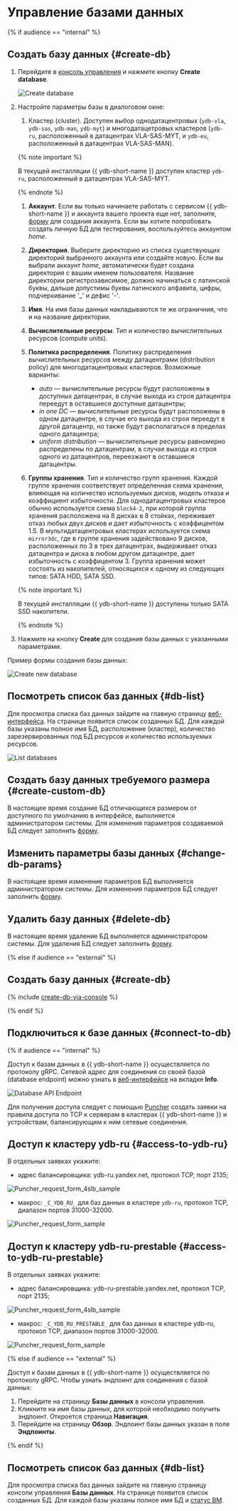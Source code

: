 # Управление базами данных

{% if audience == "internal" %}

## Создать базу данных {#create-db}

1. Перейдите в [консоль управления](https://ydb.yandex-team.ru) и нажмите кнопку **Create database**.

    ![Create database](../_assets/db_ui_create_database_button.png)

1. Настройте параметры базы в диалоговом окне:

    1. Кластер (cluster). Доступен выбор однодатацентровых (`ydb-vla`, `ydb-sas`, `ydb-man`, `ydb-myt`) и многодатацетровых кластеров (`ydb-ru`, расположенный в датацентрах VLA-SAS-MYT, и `ydb-eu`, расположенный в датацентрах VLA-SAS-MAN).

    {% note important %}

    В текущей инсталляции {{ ydb-short-name }} доступен кластер `ydb-ru`, расположенный в датацентрах VLA-SAS-MYT.

    {% endnote %}

    1. **Аккаунт**. Если вы только начинаете работать с сервисом {{ ydb-short-name }} и аккаунта вашего проекта еще нет, заполните, [форму](https://st.yandex-team.ru/createTicket?template=1911&queue=KIKIMR) для создания аккаунта. Если вы хотите попробовать создать личную БД для тестирования, воспользуйтесь аккаунтом *home*.

    1. **Директория**. Выберите директорию из списка существующих директорий выбранного аккаунта или создайте новую. Если вы выбрали аккаунт *home*, автоматически будет создана директория с вашим именем пользователя. Название директории регистрозависимое, должно начинаться с латинской буквы, дальше допустимы буквы латинского алфавита, цифры, подчеркивание '_' и дефис '-'.

    1. **Имя**. На имя базы данных накладываются те же ограничния, что и на название директории.

    1. **Вычислительные ресурсы**. Тип и количество вычислительных ресурсов (compute units).

    1. **Политика распределения**. Политику распределения вычислительных ресурсов между датацентрами (distribution policy) для многодатацентровых кластеров. Возможные варианты:

        * *auto* — вычислительные ресурсы будут расположены в доступных датацентрах, в случае выхода из строя датацентра переедут в оставшиеся доступные датацентры;
        * *in one DC* — вычислительные ресурсы будут расположены в одном датацентре, в случае его выхода из строя переедут в другой датацентр, но также будут располагаться в пределах одного датацентра;
        * *uniform distribution* — вычислительные ресурсы равномерно распределены по датацентрам, в случае выхода из строя одного из датацентров, переезжают в оставшиеся датацентры.

    1. **Группы хранения**. Тип и количество групп хранения. Каждой группе хранения соответствует определенная схема хранения, влияющая на количество используемых дисков, модель отказа и коэффициент избыточности. Для однодатацентровых кластеров обычно используется схема ``block4-2``, при которой группа хранения расположена на 8 дисках в 8 стойках, переживает отказ любых двух дисков и дает избыточность с коэффицентом 1.5. В мультидатацентровых кластерах используется схема ``mirror3dc``, где в группе хранения задействовано 9 дисков, расположенных по 3 в трех датацентрах, выдерживает отказ датацентра и диска в любом другом датацентре, дает избыточность с коэффицентом 3. Группа хранения может состоять из накопителей, относящихся к одному из следующих типов: SATA HDD, SATA SSD.

    {% note important %}

    В текущей инсталляции {{ ydb-short-name }} доступены только SATA SSD накопители.

    {% endnote %}

1. Нажмите на кнопку **Create** для создания базы данных с указанными параметрами.

Пример формы создания базы данных:

![Create new database](../_assets/db_ui_create_new_database.png)

## Посмотреть список баз данных {#db-list}

Для просмотра списка баз данных зайдите на главную страницу [вeб-интерфейса](https://ydb.yandex-team.ru).
На странице появится список созданных БД. Для каждой базы указаны полное имя БД, расположение (кластер), количество зарезервированных под БД ресурсов и количество используемых ресурсов.

![List databases](../_assets/db_ui_list_databases.png)

## Создать базу данных требуемого размера {#create-custom-db}

В настоящее время создание БД отличающихся размером от доступного по умолчанию в интерфейсе, выполняется администратором системы.
Для изменения параметров создаваемой  БД следует заполнить [форму](https://st.yandex-team.ru/createTicket?template=2082&queue=YDBREQUESTS).

## Изменить параметры базы данных {#change-db-params}

В настоящее время изменение параметров БД выполняется администратором системы.
Для изменения параметров БД следует заполнить [форму](https://st.yandex-team.ru/createTicket?template=1918&queue=YDBREQUESTS).

## Удалить базу данных {#delete-db}

В настоящее время удаление БД выполняется администратором системы.
Для удаления БД следует заполнить [форму](https://st.yandex-team.ru/createTicket?template=1919&queue=YDBREQUESTS).

{% else if audience == "external" %}

## Создать базу данных {#create-db}

{% include [create-db-via-console](../../_includes/ydb/create-db-via-console.md) %}

{% endif %}

## Подключиться к базе данных {#connect-to-db}

{% if audience == "internal" %}

Доступ к базам данных в {{ ydb-short-name }} осуществляется по протоколу gRPC. Сетевой адрес для соединения cо своей базой (database endpoint) можно узнать в [веб-интерфейсе](https://ydb.yandex-team.ru/) на вкладке **Info**.

![Database API Endpoint](../_assets/db_ui_info_cluster_api.png)

Для получения доступа следует с помощью [Puncher](https://puncher.yandex-team.ru) создать заявки на правила доступа по TCP к серверам в кластерах {{ ydb-short-name }} и устройствам, балансирующим к ним сетевые соединения.

## Доступ к кластеру ydb-ru {#access-to-ydb-ru}

В отдельных заявках укажите:

* адрес балансировщика: ydb-ru.yandex.net, протокол TCP, порт 2135;

![Puncher_request_form_4slb_sample](../_assets/puncher_request_4slb_form_ydb_ru.png)

* макрос: ```_C_YDB_RU_``` для баз данных в кластере `ydb-ru`, протокол TCP, диапазон портов 31000-32000.

![Puncher_request_form_sample](../_assets/puncher_request_form_ydb_ru.png)

## Доступ к кластеру ydb-ru-prestable {#access-to-ydb-ru-prestable}

В отдельных заявках укажите:

* адрес балансировщика: ydb-ru-prestable.yandex.net, протокол TCP, порт 2135;

![Puncher_request_form_4slb_sample](../_assets/puncher_request_4slb_form_ydb_ru_prestable.png)

* макрос: ```_C_YDB_RU_PRESTABLE_``` для баз данных в кластере ydb-ru, протокол TCP, диапазон портов 31000-32000.

![Puncher_request_form_sample](../_assets/puncher_request_form_ydb_ru_prestable.png)

{% else if audience == "external" %}

Доступ к базам данных в {{ ydb-short-name }} осуществляется по протоколу gRPC. Чтобы узнать эндпоинт для соединения с базой данных:

1. Перейдите на страницу **Базы данных** в консоли управления.
1. Кликните на имя базы данных, для которой необходимо получить эндпоинт. Откроется страница **Навигация**.
1. Перейдите на страницу **Обзор**. Эндпоинт базы данных указан в поле **Эндпоинты**.

{% endif %}

## Посмотреть список баз данных {#db-list}

Для просмотра списка баз данных зайдите на главную страницу консоли управления **Базы данных**.
На странице появится список созданных БД. Для каждой базы указаны полное имя БД и [статус ВМ](../../compute/concepts/vm-statuses.md).